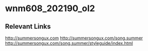 # wnm608_202190_ol2
## Relevant Links
http://summersongux.com
http://summersongux.com/song.summer
http://summersongux.com/song.summer/styleguide/index.html

